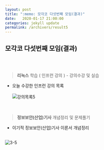 ```yaml
---
layout: post
title: ":memo: 모각코 다섯번째 모임(결과)"
date:   2020-01-17 21:00:00
categories: jekyll update
permalink: /archivers/result5
---
```


## 모각코 다섯번째 모임(결과) ##
<br><br>


> **리눅스** 학습 ( 인프런 강의 ) - 강의수강 및 실습

* 오늘 수강한 인프런 강의 목록<br><br>![강의목록5](https://user-images.githubusercontent.com/55095660/72400117-8d5ebf00-378b-11ea-9d49-03ac60ee2928.PNG)
<br><br><br>


> **정보보안(산업)기사** 개념정리 및 문제풀기

- 이기적 정보보안(산업)기사 이론서 개념정리<br><br>

![3-5](https://user-images.githubusercontent.com/55095660/72162051-973b9780-3404-11ea-8407-6be0ab37d36e.jpg)
<br><br><br>


